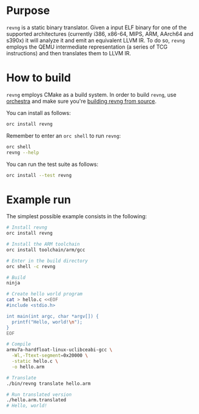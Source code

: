 # Purpose

`revng` is a static binary translator. Given a input ELF binary for one of the supported architectures (currently i386, x86-64, MIPS, ARM, AArch64 and s390x) it will analyze it and emit an equivalent LLVM IR. To do so, `revng` employs the QEMU intermediate representation (a series of TCG instructions) and then translates them to LLVM IR.

# How to build

`revng` employs CMake as a build system.
In order to build `revng`, use [orchestra](https://github.com/revng/orchestra) and make sure you're [building revng from source](https://github.com/revng/orchestra#building-from-source).

You can install as follows:

```sh
orc install revng
```

Remember to enter an `orc shell` to run `revng`:

```sh
orc shell
revng --help
```

You can run the test suite as follows:

```sh
orc install --test revng
```

# Example run

The simplest possible example consists in the following:

```sh
# Install revng
orc install revng

# Install the ARM toolchain
orc install toolchain/arm/gcc

# Enter in the build directory
orc shell -c revng

# Build
ninja

# Create hello world program
cat > hello.c <<EOF
#include <stdio.h>

int main(int argc, char *argv[]) {
  printf("Hello, world!\n");
}
EOF

# Compile
armv7a-hardfloat-linux-uclibceabi-gcc \
  -Wl,-Ttext-segment=0x20000 \
  -static hello.c \
  -o hello.arm

# Translate
./bin/revng translate hello.arm

# Run translated version
./hello.arm.translated
# Hello, world!
```
